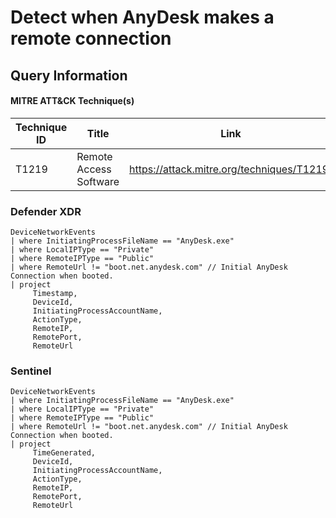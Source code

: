 # Detect when AnyDesk makes a remote connection

## Query Information

#### MITRE ATT&CK Technique(s)

| Technique ID | Title    | Link    |
| ---  | --- | --- |
| T1219 | Remote Access Software | https://attack.mitre.org/techniques/T1219/ |

### Defender XDR

```
DeviceNetworkEvents
| where InitiatingProcessFileName == "AnyDesk.exe"
| where LocalIPType == "Private"
| where RemoteIPType == "Public"
| where RemoteUrl != "boot.net.anydesk.com" // Initial AnyDesk Connection when booted.
| project
     Timestamp,
     DeviceId,
     InitiatingProcessAccountName,
     ActionType,
     RemoteIP,
     RemotePort,
     RemoteUrl
```
### Sentinel
```
DeviceNetworkEvents
| where InitiatingProcessFileName == "AnyDesk.exe"
| where LocalIPType == "Private"
| where RemoteIPType == "Public"
| where RemoteUrl != "boot.net.anydesk.com" // Initial AnyDesk Connection when booted.
| project
     TimeGenerated,
     DeviceId,
     InitiatingProcessAccountName,
     ActionType,
     RemoteIP,
     RemotePort,
     RemoteUrl
```



